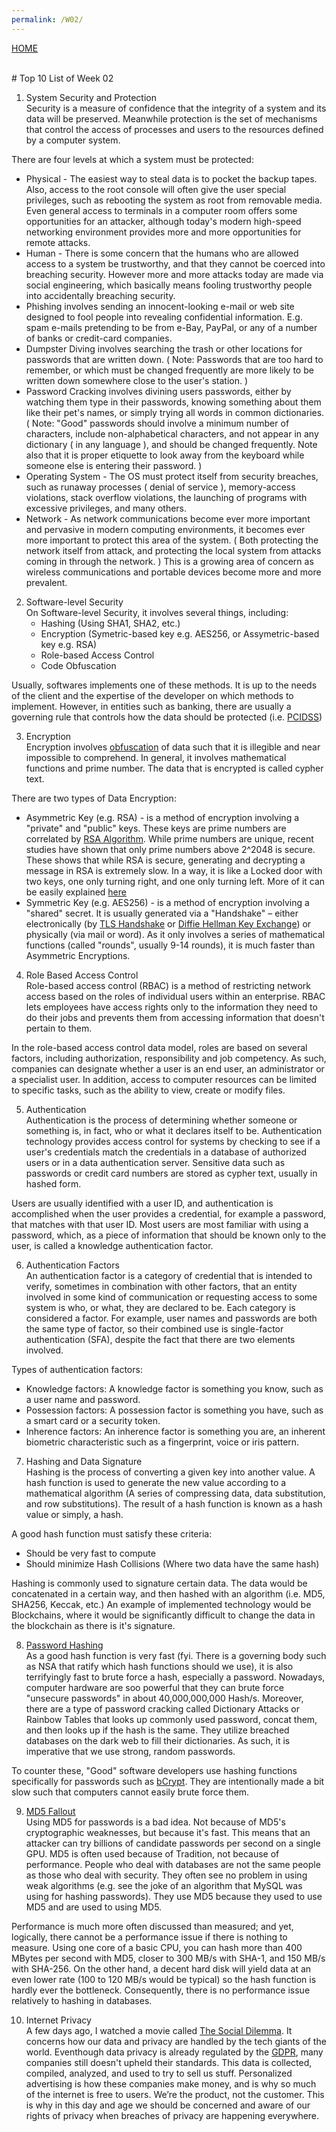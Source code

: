 ```yaml
---
permalink: /W02/
---
```

[HOME](../)

<br>
# Top 10 List of Week 02

1. System Security and Protection<br>
Security is a measure of confidence that the integrity of a system and its data will be preserved. Meanwhile protection is the set of mechanisms that control the access of processes and users to the resources defined by a computer system.

There are four levels at which a system must be protected:
   - Physical - The easiest way to steal data is to pocket the backup tapes. Also, access to the root console will often give the user special privileges, such as rebooting the system as root from removable media. Even general access to terminals in a computer room offers some opportunities for an attacker, although today's modern high-speed networking environment provides more and more opportunities for remote attacks.
   - Human - There is some concern that the humans who are allowed access to a system be trustworthy, and that they cannot be coerced into breaching security. However more and more attacks today are made via social engineering, which basically means fooling trustworthy people into accidentally breaching security.
   - Phishing involves sending an innocent-looking e-mail or web site designed to fool people into revealing confidential information. E.g. spam e-mails pretending to be from e-Bay, PayPal, or any of a number of banks or credit-card companies.
   - Dumpster Diving involves searching the trash or other locations for passwords that are written down. ( Note: Passwords that are too hard to remember, or which must be changed frequently are more likely to be written down somewhere close to the user's station. )
   - Password Cracking involves divining users passwords, either by watching them type in their passwords, knowing something about them like their pet's names, or simply trying all words in common dictionaries. ( Note: "Good" passwords should involve a minimum number of characters, include non-alphabetical characters, and not appear in any dictionary ( in any language ), and should be changed frequently. Note also that it is proper etiquette to look away from the keyboard while someone else is entering their password. )
   - Operating System - The OS must protect itself from security breaches, such as runaway processes ( denial of service ), memory-access violations, stack overflow violations, the launching of programs with excessive privileges, and many others.
   - Network - As network communications become ever more important and pervasive in modern computing environments, it becomes ever more important to protect this area of the system. ( Both protecting the network itself from attack, and protecting the local system from attacks coming in through the network. ) This is a growing area of concern as wireless communications and portable devices become more and more prevalent.

2. Software-level Security<br>
On Software-level Security, it involves several things, including:
   - Hashing (Using SHA1, SHA2, etc.)
   - Encryption (Symetric-based key e.g. AES256, or Assymetric-based key e.g. RSA)
   - Role-based Access Control
   - Code Obfuscation

Usually, softwares implements one of these methods. It is up to the needs of the client and the expertise of the developer on which methods to implement. However, in entities such as banking, there are usually a governing rule that controls how the data should be protected (i.e. [PCIDSS](https://www.pcisecuritystandards.org/))

3. Encryption<br>
Encryption involves [obfuscation](https://www.dictionary.com/browse/obfuscation) of data such that it is illegible and near impossible to comprehend. In general, it involves mathematical functions and prime number. The data that is encrypted is called cypher text.

There are two types of Data Encryption:
   - Asymmetric Key (e.g. RSA) - is a method of encryption involving a "private" and "public" keys. These keys are prime numbers are correlated by [RSA Algorithm](https://www.wikiwand.com/en/RSA_(cryptosystem)). While prime numbers are unique, recent studies have shown that only prime numbers above 2^2048 is secure. These shows that while RSA is secure, generating and decrypting a message in RSA is extremely slow. In a way, it is like a Locked door with two keys, one only turning right, and one only turning left. More of it can be easily explained [here](https://www.youtube.com/watch?v=GSIDS_lvRv4)
   - Symmetric Key (e.g. AES256) - is a method of encryption involving a "shared" secret. It is usually generated via a "Handshake" – either electronically (by [TLS Handshake](https://www.cloudflare.com/learning/ssl/what-happens-in-a-tls-handshake/) or [Diffie Hellman Key Exchange](https://www.youtube.com/watch?v=NmM9HA2MQGI)) or physically (via mail or word). As it only involves a series of mathematical functions (called "rounds", usually 9-14 rounds), it is much faster than Asymmetric Encryptions.

4. Role Based Access Control<br>
Role-based access control (RBAC) is a method of restricting network access based on the roles of individual users within an enterprise. RBAC lets employees have access rights only to the information they need to do their jobs and prevents them from accessing information that doesn't pertain to them.

In the role-based access control data model, roles are based on several factors, including authorization, responsibility and job competency. As such, companies can designate whether a user is an end user, an administrator or a specialist user. In addition, access to computer resources can be limited to specific tasks, such as the ability to view, create or modify files.

5. Authentication<br>
Authentication is the process of determining whether someone or something is, in fact, who or what it declares itself to be. Authentication technology provides access control for systems by checking to see if a user's credentials match the credentials in a database of authorized users or in a data authentication server. Sensitive data such as passwords or credit card numbers are stored as cypher text, usually in hashed form.

Users are usually identified with a user ID, and authentication is accomplished when the user provides a credential, for example a password, that matches with that user ID. Most users are most familiar with using a password, which, as a piece of information that should be known only to the user, is called a knowledge authentication factor.

6. Authentication Factors<br>
An authentication factor is a category of credential that is intended to verify, sometimes in combination with other factors, that an entity involved in some kind of communication or requesting access to some system is who, or what, they are declared to be.  Each category is considered a factor. For example, user names and passwords are both the same type of factor, so their combined use is single-factor authentication (SFA), despite the fact that there are two elements involved. 

Types of authentication factors:
   - Knowledge factors: A knowledge factor is something you know, such as a user name and password.
   - Possession factors: A possession factor is something you have, such as a smart card or a security token.  
   - Inherence factors: An inherence factor is something you are, an inherent biometric characteristic such as a fingerprint, voice or iris pattern. 


7. Hashing and Data Signature<br>
Hashing is the process of converting a given key into another value. A hash function is used to generate the new value according to a mathematical algorithm (A series of compressing data, data substitution, and row substitutions). The result of a hash function is known as a hash value or simply, a hash.

A good hash function must satisfy these criteria:
   - Should be very fast to compute
   - Should minimize Hash Collisions (Where two data have the same hash)

Hashing is commonly used to signature certain data. The data would be concatenated in a certain way, and then hashed with an algorithm (i.e. MD5, SHA256, Keccak, etc.) An example of implemented technology would be Blockchains, where it would be significantly difficult to change the data in the blockchain as there is it's signature.

8. [Password Hashing](https://www.youtube.com/watch?v=7U-RbOKanYs)<br>
As a good hash function is very fast (fyi. There is a governing body such as NSA that ratify which hash functions should we use), it is also terrifyingly fast to brute force a hash, especially a password. Nowadays, computer hardware are soo powerful that they can brute force "unsecure passwords" in about 40,000,000,000 Hash/s. Moreover, there are a type of password cracking called Dictionary Attacks or Rainbow Tables that looks up commonly used password, concat them, and then looks up if the hash is the same. They utilize breached databases on the dark web to fill their dictionaries. As such, it is imperative that we use strong, random passwords.

To counter these, "Good" software developers use hashing functions specifically for passwords such as [bCrypt](https://www.wikiwand.com/en/Bcrypt). They are intentionally made a bit slow such that computers cannot easily brute force them.

9.  [MD5 Fallout](https://www.md5online.org/blog/why-md5-is-not-safe/)<br>
Using MD5 for passwords is a bad idea. Not because of MD5's cryptographic weaknesses, but because it's fast. This means that an attacker can try billions of candidate passwords per second on a single GPU. MD5 is often used because of Tradition, not because of performance. People who deal with databases are not the same people as those who deal with security. They often see no problem in using weak algorithms (e.g. see the joke of an algorithm that MySQL was using for hashing passwords). They use MD5 because they used to use MD5 and are used to using MD5.

Performance is much more often discussed than measured; and yet, logically, there cannot be a performance issue if there is nothing to measure. Using one core of a basic CPU, you can hash more than 400 MBytes per second with MD5, closer to 300 MB/s with SHA-1, and 150 MB/s with SHA-256. On the other hand, a decent hard disk will yield data at an even lower rate (100 to 120 MB/s would be typical) so the hash function is hardly ever the bottleneck. Consequently, there is no performance issue relatively to hashing in databases.

10.  Internet Privacy<br>
A few days ago, I watched a movie called [The Social Dilemma](http://thesocialdilemma.com/). It concerns how our data and privacy are handled by the tech giants of the world. Eventhough data privacy is already regulated by the [GDPR](https://gdpr-info.eu/), many companies still doesn't upheld their standards. This data is collected, compiled, analyzed, and used to try to sell us stuff. Personalized advertising is how these companies make money, and is why so much of the internet is free to users. We’re the product, not the customer. This is why in this day and age we should be concerned and aware of our rights of privacy when breaches of privacy are happening everywhere.